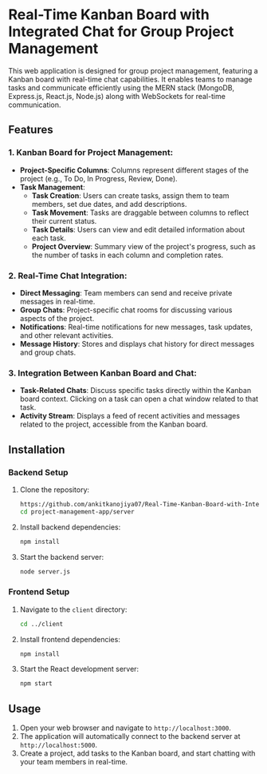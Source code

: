 # Real-Time Kanban Board with Integrated Chat for Group Project Management

This web application is designed for group project management, featuring a Kanban board with real-time chat capabilities. It enables teams to manage tasks and communicate efficiently using the MERN stack (MongoDB, Express.js, React.js, Node.js) along with WebSockets for real-time communication.

## Features

### 1. Kanban Board for Project Management:
- **Project-Specific Columns**: Columns represent different stages of the project (e.g., To Do, In Progress, Review, Done).
- **Task Management**:
  - **Task Creation**: Users can create tasks, assign them to team members, set due dates, and add descriptions.
  - **Task Movement**: Tasks are draggable between columns to reflect their current status.
  - **Task Details**: Users can view and edit detailed information about each task.
  - **Project Overview**: Summary view of the project's progress, such as the number of tasks in each column and completion rates.

### 2. Real-Time Chat Integration:
- **Direct Messaging**: Team members can send and receive private messages in real-time.
- **Group Chats**: Project-specific chat rooms for discussing various aspects of the project.
- **Notifications**: Real-time notifications for new messages, task updates, and other relevant activities.
- **Message History**: Stores and displays chat history for direct messages and group chats.

### 3. Integration Between Kanban Board and Chat:
- **Task-Related Chats**: Discuss specific tasks directly within the Kanban board context. Clicking on a task can open a chat window related to that task.
- **Activity Stream**: Displays a feed of recent activities and messages related to the project, accessible from the Kanban board.

## Installation

### Backend Setup

1. Clone the repository:
    ```bash
   https://github.com/ankitkanojiya07/Real-Time-Kanban-Board-with-Integrated-Chat-for-Group-Project-Management.git
    cd project-management-app/server
    ```

2. Install backend dependencies:
    ```bash
    npm install
    ```

3. Start the backend server:
    ```bash
    node server.js
    ```

### Frontend Setup

1. Navigate to the `client` directory:
    ```bash
    cd ../client
    ```

2. Install frontend dependencies:
    ```bash
    npm install
    ```

3. Start the React development server:
    ```bash
    npm start
    ```

## Usage

1. Open your web browser and navigate to `http://localhost:3000`.
2. The application will automatically connect to the backend server at `http://localhost:5000`.
3. Create a project, add tasks to the Kanban board, and start chatting with your team members in real-time.

